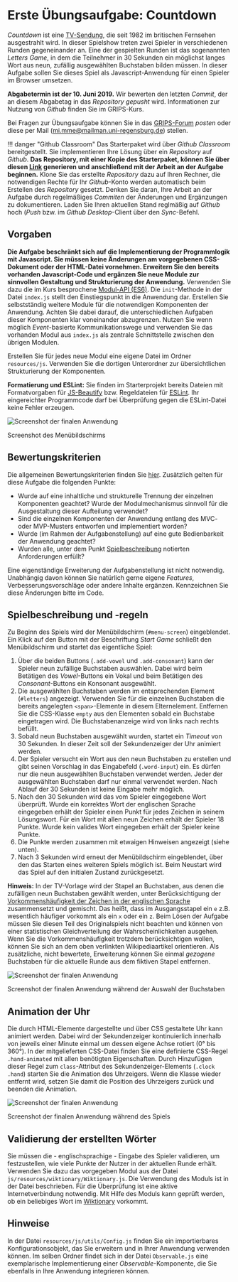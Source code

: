 # Erste Übungsaufgabe: Countdown

*Countdown* ist eine [TV-Sendung](https://en.wikipedia.org/wiki/Countdown_(game_show)), die seit 1982 im britischen Fernsehen ausgestrahlt wird. In dieser Spielshow treten zwei Spieler in verschiedenen Runden gegeneinander an. Eine der gespielten Runden ist das sogenannten *Letters Game*, in dem die Teilnehmer in 30 Sekunden ein möglichst langes Wort aus neun, zufällig ausgewählten Buchstaben bilden müssen. In dieser Aufgabe sollen Sie dieses Spiel als Javascript-Anwendung für einen Spieler im Browser umsetzen. 

**Abgabetermin ist der 10. Juni 2019.** Wir bewerten den letzten *Commit*, der an diesem Abgabetag in das *Repository* *gepusht* wird. Informationen zur Nutzung von *Github* finden Sie im GRIPS-Kurs.

Bei Fragen zur Übungsaufgabe können Sie in das [GRIPS-Forum](https://elearning.uni-regensburg.de/mod/forum/view.php?id=1098788) *posten* oder diese per Mail (mi.mme@mailman.uni-regensburg.de) stellen.

!!! danger "Github Classroom"
	Das Starterpaket wird über *Github Classroom* bereitgestellt. Sie implementieren Ihre Lösung über ein *Repository* auf *Github*. **Das Repository, mit einer Kopie des Starterpaket, können Sie über diesen [Link](https://classroom.github.com/a/OTE0B3yP) generieren und anschließend mit der Arbeit an der Aufgabe beginnen.** Klone Sie das erstellte *Repository* dazu auf Ihren Rechner, die notwendigen Rechte für Ihr *Github*-Konto werden automatisch beim Erstellen des *Repository* gesetzt. Denken Sie daran, Ihre Arbeit an der Aufgabe durch regelmäßiges *Commiten* der Änderungen und Ergänzungen zu dokumentieren. Laden Sie Ihren aktuellen Stand reglmäßig auf *Github* hoch (*Push* bzw. im *Github Desktop*-Client über den *Sync*-Befehl. 

## Vorgaben
**Die Aufgabe beschränkt sich auf die Implementierung der Programmlogik mit Javascript. Sie müssen keine Änderungen am vorgegebenen CSS-Dokument oder der HTML-Datei vornehmen. Erweitern Sie den bereits vorhanden Javascript-Code und ergänzen Sie neue Module zur sinnvollen Gestaltung und Strukturierung der Anwendung.** Verwenden Sie dazu die im Kurs besprochene [Modul-API (ES6)](../../MME/closures-and-module-pattern/#module-in-modernen-browsern-es6-module). Die `init`-Methode in der Datei `index.js` stellt den Einstiegspunkt in die Anwendung dar. Erstellen Sie selbstständig weitere Module für die notwendigen Komponenten der Anwendung. Achten Sie dabei darauf, die unterschiedlichen Aufgaben dieser Komponenten klar voneinander abzugrenzen. Nutzen Sie wenn möglich *Event*-basierte Kommunikationswege und verwenden Sie das vorhanden Modul aus `index.js` als zentrale Schnittstelle zwischen den übrigen Modulen.

Erstellen Sie für jedes neue Modul eine eigene Datei im Ordner `resources/js`. Verwenden Sie die dortigen Unterordner zur übersichtlichen Strukturierung der Komponenten.

**Formatierung und ESLint:** 
Sie finden im Starterprojekt bereits Dateien mit Formatvorgaben für [JS-Beautify](https://github.com/beautify-web/js-beautify) bzw. Regeldateien für [ESLint](http://eslint.org/). Ihr eingereichter Programmcode darf bei Überprüfung gegen die ESLint-Datei keine Fehler erzeugen. 

![Screenshot der finalen Anwendung](img/screenshot-start.png)

<div class="img-label">Screenshot des Menübildschirms</div>

## Bewertungskriterien

Die allgemeinen Bewertungskriterien finden Sie [hier](index.md). Zusätzlich gelten für diese Aufgabe die folgenden Punkte:

* Wurde auf eine inhaltliche und strukturelle Trennung der einzelnen Komponenten geachtet? Wurde der Modulmechanismus sinnvoll für die Ausgestaltung dieser Aufteilung verwendet?
* Sind die einzelnen Komponenten der Anwendung entlang des MVC- oder MVP-Musters entworfen und implementiert worden?
* Wurde (im Rahmen der Aufgabenstellung) auf eine gute Bedienbarkeit der Anwendung geachtet?
* Wurden alle, unter dem Punkt [Spielbeschreibung](#spielbeschreibung-und-regeln) notierten Anforderungen erfüllt?

Eine eigenständige Erweiterung der Aufgabenstellung ist nicht notwendig. Unabhängig davon können Sie natürlich gerne eigene *Features*, Verbesserungsvorschläge oder andere Inhalte ergänzen. Kennzeichnen Sie diese Änderungen bitte im Code.

## Spielbeschreibung und -regeln
Zu Beginn des Spiels wird der Menübildschirm (`#menu-screen`) eingeblendet. Ein Klick auf den Button mit der Beschriftung *Start Game* schließt den Menübildschirm und startet das eigentliche Spiel:

1. Über die beiden Buttons (`.add-vowel` und `.add-consonant`) kann der Spieler neun zufällige Buchstaben auswählen. Dabei wird beim Betätigen des *Vowel*-Buttons ein Vokal und beim Betätigen des *Consonant*-Buttons ein Konsonant ausgewählt.
2. Die ausgewählten Buchstaben werden im entsprechenden Element (`#letters`) angezeigt. Verwenden Sie für die einzelnen Buchstaben die bereits angelegten `<span>`-Elemente in diesem Elternelement. Entfernen Sie die CSS-Klasse `empty` aus den Elementen sobald ein Buchstabe eingetragen wird. Die Buchstabenanzeige wird von links nach rechts befüllt.
3. Sobald neun Buchstaben ausgewählt wurden, startet ein *Timeout* von 30 Sekunden. In dieser Zeit soll der Sekundenzeiger der Uhr animiert werden.
4. Der Spieler versucht ein Wort aus den neun Buchstaben zu erstellen und gibt seinen Vorschlag in das Eingabefeld (`.word-input`) ein. Es dürfen nur die neun ausgewählten Buchstaben verwendet werden. Jeder der ausgewählten Buchstaben darf nur einmal verwendet werden. Nach Ablauf der 30 Sekunden ist keine Eingabe mehr möglich.
5. Nach den 30 Sekunden wird das vom Spieler eingegebene Wort überprüft. Wurde ein korrektes Wort der englischen Sprache eingegeben erhält der Spieler einen Punkt für jedes Zeichen in seinem Lösungswort. Für ein Wort mit allen neun Zeichen erhält der Spieler 18 Punkte. Wurde kein valides Wort eingegeben erhält der Spieler keine Punkte.
6. Die Punkte werden zusammen mit etwaigen Hinweisen angezeigt (siehe unten).
7. Nach 3 Sekunden wird erneut der Menübildschirm eingeblendet, über den das Starten eines weiteren Spiels möglich ist. Beim Neustart wird das Spiel auf den initialen Zustand zurückgesetzt.

**Hinweis:** In der TV-Vorlage wird der Stapel an Buchstaben, aus denen die zufälligen neun Buchstaben gewählt werden, unter Berücksichtigung der [Vorkommenshäufigkeit der Zeichen in der englischen Sprache](https://en.wikipedia.org/wiki/Letter_frequency#Relative_frequencies_of_letters_in_the_English_language) zusammensetzt und gemischt. Das heißt, dass im Ausgangsstapel ein `e` z.B. wesentlich häufiger vorkommt als ein `x` oder ein `z`. Beim Lösen der Aufgabe müssen Sie diesen Teil des Originalspiels nicht beachten und können von einer statistischen Gleichverteilung der Wahrscheinlichkeiten ausgehen. Wenn Sie die Vorkommenshäufigkeit trotzdem berücksichtigen wollen, können Sie sich an dem oben verlinkten Wikipediaartikel orientieren. Als zusätzliche, nicht bewertete, Erweiterung können Sie einmal *gezogene* Buchstaben für die aktuelle Runde aus dem fiktiven Stapel entfernen.

![Screenshot der finalen Anwendung](img/screenshot-letter-input.png)

<div class="img-label">Screenshot der finalen Anwendung während der Auswahl der Buchstaben</div>

## Animation der Uhr
Die durch HTML-Elemente dargestellte und über CSS gestaltete Uhr kann animiert werden. Dabei wird der Sekundenzeiger kontinuierlich innerhalb von jeweils einer Minute einmal um dessen eigene Achse rotiert (0° bis 360°). In der mitgelieferten CSS-Datei finden Sie eine definierte CSS-Regel `.hand-animated` mit allen benötigten Eigenschaften. Durch Hinzufügen dieser Regel zum `class`-Attribut des Sekundenzeiger-Elements (`.clock .hand`) starten Sie die Animation des Uhrzeigers. Wenn die Klasse wieder entfernt wird, setzen Sie damit die Position des Uhrzeigers zurück und beenden die Animation.

![Screenshot der finalen Anwendung](img/screenshot-in-game.png)

<div class="img-label">Screenshot der finalen Anwendung während des Spiels</div>

## Validierung der erstellten Wörter
Sie müssen die - englischsprachige - Eingabe des Spieler validieren, um festzustellen, wie viele Punkte der Nutzer in der aktuellen Runde erhält. Verwenden Sie dazu das vorgegeben Modul aus der Datei `js/resources/wiktionary/Wiktionary.js`. Die Verwendung des Moduls ist in der Datei beschrieben. Für die Überprüfung ist eine aktive Internetverbindung notwendig. Mit Hilfe des Moduls kann geprüft werden, ob ein beliebiges Wort im [Wiktionary](https://en.wiktionary.org/wiki/Wiktionary:Main_Page) vorkommt. 

## Hinweise

In der Datei `resources/js/utils/Config.js` finden Sie ein importierbares Konfigurationsobjekt, das Sie erweitern und in Ihrer Anwendung verwenden können. Im selben Ordner findet sich in der Datei `Observable.js` eine exemplarische Implementierung einer *Observable*-Komponente, die Sie ebenfalls in Ihre Anwendung integrieren können.